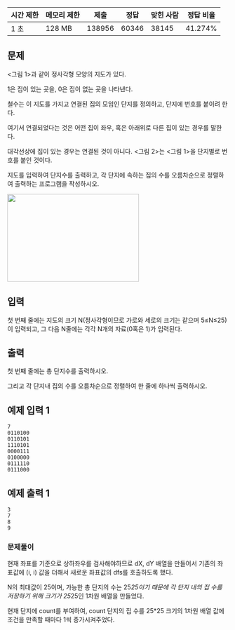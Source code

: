 | 시간 제한 | 메모리 제한 | 제출 | 정답 | 맞힌 사람 | 정답 비율 |
| --- | --- | --- | --- | --- | --- |
| 1 초 | 128 MB | 138956 | 60346 | 38145 | 41.274% |

## 문제

<그림 1>과 같이 정사각형 모양의 지도가 있다. 

1은 집이 있는 곳을, 0은 집이 없는 곳을 나타낸다. 

철수는 이 지도를 가지고 연결된 집의 모임인 단지를 정의하고, 단지에 번호를 붙이려 한다. 

여기서 연결되었다는 것은 어떤 집이 좌우, 혹은 아래위로 다른 집이 있는 경우를 말한다. 

대각선상에 집이 있는 경우는 연결된 것이 아니다. <그림 2>는 <그림 1>을 단지별로 번호를 붙인 것이다. 

지도를 입력하여 단지수를 출력하고, 각 단지에 속하는 집의 수를 오름차순으로 정렬하여 출력하는 프로그램을 작성하시오.

<img src="https://user-images.githubusercontent.com/97737822/213364446-b95d29d6-48a6-4932-8c58-2fe298ac1efa.png" width="300" height="200" />

## 입력

첫 번째 줄에는 지도의 크기 N(정사각형이므로 가로와 세로의 크기는 같으며 5≤N≤25)이 입력되고, 그 다음 N줄에는 각각 N개의 자료(0혹은 1)가 입력된다.

## 출력

첫 번째 줄에는 총 단지수를 출력하시오. 

그리고 각 단지내 집의 수를 오름차순으로 정렬하여 한 줄에 하나씩 출력하시오.

## 예제 입력 1

```
7
0110100
0110101
1110101
0000111
0100000
0111110
0111000
```

## 예제 출력 1

```
3
7
8
9
```

### 문제풀이

현재 좌표를 기준으로 상하좌우를 검사해야하므로 dX, dY 배열을 만들어서 기존의 좌표값에 (i, i) 값을 더해서 새로운 좌표값의 dfs를 호출하도록 했다. 

N의 최대값이 25이며, 가능한 총 단지의 수는 25*25이기 때문에 각 단지 내의 집 수를 저장하기 위해 크기가 25*25인 1차원 배열을 만들었다. 

현재 단지에 count를 부여하여, count 단지의 집 수를 25*25 크기의 1차원 배열 값에 조건을 만족할 때마다 1씩 증가시켜주었다.

